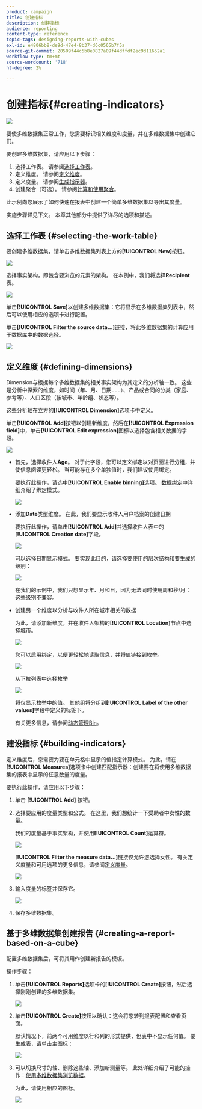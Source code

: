 ```yaml
---
product: campaign
title: 创建指标
description: 创建指标
audience: reporting
content-type: reference
topic-tags: designing-reports-with-cubes
exl-id: e4806bb8-de9d-47e4-8b37-d6c0565b7f5a
source-git-commit: 20509f44c5b8e0827a09f44dffdf2ec9d11652a1
workflow-type: tm+mt
source-wordcount: '718'
ht-degree: 2%

---
```


# 创建指标{#creating-indicators}

![](../../assets/common.svg)

要使多维数据集正常工作，您需要标识相关维度和度量，并在多维数据集中创建它们。

要创建多维数据集，请应用以下步骤：

1. 选择工作表。 请参阅[选择工作表](#selecting-the-work-table)。
1. 定义维度。 请参阅[定义维度](#defining-dimensions)。
1. 定义度量。 请参阅[生成指示器](#building-indicators)。
1. 创建聚合（可选）。 请参阅[计算和使用聚合](../../reporting/using/concepts-and-methodology.md#calculating-and-using-aggregates)。

此示例向您展示了如何快速在报表中创建一个简单多维数据集以导出其度量。

实施步骤详见下文。 本章其他部分中提供了详尽的选项和描述。

## 选择工作表 {#selecting-the-work-table}

要创建多维数据集，请单击多维数据集列表上方的&#x200B;**[!UICONTROL New]**&#x200B;按钮。

![](assets/s_advuser_cube_create.png)

选择事实架构，即包含要浏览的元素的架构。 在本例中，我们将选择&#x200B;**Recipient**&#x200B;表。

![](assets/s_advuser_cube_wz_02.png)

单击&#x200B;**[!UICONTROL Save]**&#x200B;以创建多维数据集：它将显示在多维数据集列表中，然后可以使用相应的选项卡进行配置。

单击&#x200B;**[!UICONTROL Filter the source data...]**&#x200B;链接，将此多维数据集的计算应用于数据库中的数据选择。

![](assets/s_advuser_cube_wz_03.png)

## 定义维度 {#defining-dimensions}

Dimension与根据每个多维数据集的相关事实架构为其定义的分析轴一致。 这些是分析中探索的维度，如时间（年、月、日期……）、产品或合同的分类（家庭、参考等）、人口区段（按城市、年龄组、状态等）。

这些分析轴在立方的&#x200B;**[!UICONTROL Dimension]**&#x200B;选项卡中定义。

单击&#x200B;**[!UICONTROL Add]**&#x200B;按钮以创建新维度，然后在&#x200B;**[!UICONTROL Expression field]**&#x200B;中，单击&#x200B;**[!UICONTROL Edit expression]**&#x200B;图标以选择包含相关数据的字段。

![](assets/s_advuser_cube_wz_04.png)

* 首先，选择收件人&#x200B;**Age**。 对于此字段，您可以定义绑定以对页面进行分组，并使信息阅读更轻松。 当可能存在多个单独值时，我们建议使用绑定。

   要执行此操作，请选中&#x200B;**[!UICONTROL Enable binning]**&#x200B;选项。 [数据绑定](../../reporting/using/concepts-and-methodology.md#data-binning)中详细介绍了绑定模式。

   ![](assets/s_advuser_cube_wz_05.png)

* 添加&#x200B;**Date**&#x200B;类型维度。 在此，我们要显示收件人用户档案的创建日期

   要执行此操作，请单击&#x200B;**[!UICONTROL Add]**&#x200B;并选择收件人表中的&#x200B;**[!UICONTROL Creation date]**&#x200B;字段。

   ![](assets/s_advuser_cube_wz_06.png)

   可以选择日期显示模式。 要实现此目的，请选择要使用的层次结构和要生成的级别：

   ![](assets/s_advuser_cube_wz_07.png)

   在我们的示例中，我们只想显示年、月和日，因为无法同时使用周和秒/月：这些级别不兼容。

* 创建另一个维度以分析与收件人所在城市相关的数据

   为此，请添加新维度，并在收件人架构的&#x200B;**[!UICONTROL Location]**&#x200B;节点中选择城市。

   ![](assets/s_advuser_cube_wz_08.png)

   您可以启用绑定，以便更轻松地读取信息，并将值链接到枚举。

   ![](assets/s_advuser_cube_wz_09.png)

   从下拉列表中选择枚举

   ![](assets/s_advuser_cube_wz_10.png)

   将仅显示枚举中的值。 其他组将分组到&#x200B;**[!UICONTROL Label of the other values]**&#x200B;字段中定义的标签下。

   有关更多信息，请参阅[动态管理Bin](../../reporting/using/concepts-and-methodology.md#dynamically-managing-bins)。

## 建设指标 {#building-indicators}

定义维度后，您需要为要在单元格中显示的值指定计算模式。 为此，请在&#x200B;**[!UICONTROL Measures]**&#x200B;选项卡中创建匹配指示器：创建要在将使用多维数据集的报表中显示的任意数量的度量。

要执行此操作，请应用以下步骤：

1. 单击 **[!UICONTROL Add]** 按钮。
1. 选择要应用的度量类型和公式。 在这里，我们想统计一下受助者中女性的数量。

   我们的度量基于事实架构，并使用&#x200B;**[!UICONTROL Count]**&#x200B;运算符。

   ![](assets/s_advuser_cube_wz_11.png)

   **[!UICONTROL Filter the measure data...]**&#x200B;链接仅允许您选择女性。 有关定义度量和可用选项的更多信息，请参阅[定义度量](../../reporting/using/concepts-and-methodology.md#defining-measures)。

   ![](assets/s_advuser_cube_wz_12.png)

1. 输入度量的标签并保存它。

   ![](assets/s_advuser_cube_wz_13.png)

1. 保存多维数据集。

## 基于多维数据集创建报告 {#creating-a-report-based-on-a-cube}

配置多维数据集后，可将其用作创建新报告的模板。

操作步骤：

1. 单击&#x200B;**[!UICONTROL Reports]**&#x200B;选项卡的&#x200B;**[!UICONTROL Create]**&#x200B;按钮，然后选择刚刚创建的多维数据集。

   ![](assets/s_advuser_cube_wz_14.png)

1. 单击&#x200B;**[!UICONTROL Create]**&#x200B;按钮以确认：这会将您转到报表配置和查看页面。

   默认情况下，前两个可用维度以行和列的形式提供，但表中不显示任何值。 要生成表，请单击主图标：

   ![](assets/s_advuser_cube_wz_15.png)

1. 可以切换尺寸的轴、删除这些轴、添加新测量等。 此处详细介绍了可能的操作：[使用多维数据集浏览数据](../../reporting/using/using-cubes-to-explore-data.md)。

   为此，请使用相应的图标。

   ![](assets/s_advuser_cube_wz_16.png)
